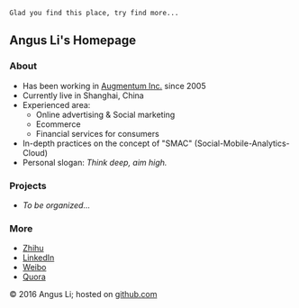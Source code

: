 `Glad you find this place, try find more...`

## Angus Li's Homepage


### About
 - Has been working in [Augmentum Inc.](http://www.augmentum.com "Augmentum") since 2005
 - Currently live in Shanghai, China
 - Experienced area:
	 - Online advertising & Social marketing
	 - Ecommerce
	 - Financial services for consumers
 - In-depth practices on the concept of "SMAC" (Social-Mobile-Analytics-Cloud)
 - Personal slogan: *Think deep, aim high.*


### Projects
 - *To be organized...*


### More
 - [Zhihu](http://www.zhihu.com/people/angusli "http://www.zhihu.com/people/angusli")
 - [LinkedIn](https://www.linkedin.com/in/angusli "https://www.linkedin.com/in/angusli")
 - [Weibo](http://weibo.com/grell "http://weibo.com/grell")
 - [Quora](http://www.quora.com/Angus-Li "http://www.quora.com/Angus-Li")


&copy; 2016 Angus Li; hosted on [github.com](http://github.com "github.com")